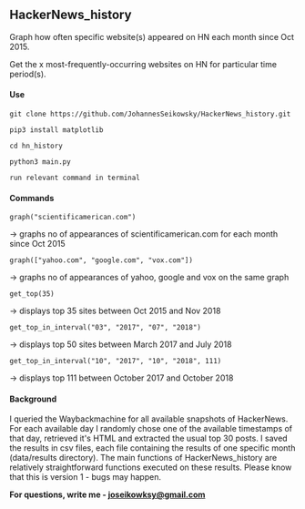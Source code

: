## HackerNews_history

Graph how often specific website(s) appeared on HN each month since Oct 2015.

Get the x most-frequently-occurring websites on HN for particular time period(s).


#### Use
`git clone https://github.com/JohannesSeikowsky/HackerNews_history.git`

`pip3 install matplotlib`

`cd hn_history`

`python3 main.py`

`run relevant command in terminal`


#### Commands

`graph("scientificamerican.com")`

-> graphs no of appearances of scientificamerican.com for each month since Oct 2015

`graph(["yahoo.com", "google.com", "vox.com"])`

-> graphs no of appearances of yahoo, google and vox on the same graph

`get_top(35)`

-> displays top 35 sites between Oct 2015 and Nov 2018

`get_top_in_interval("03", "2017", "07", "2018")`

-> displays top 50 sites between March 2017 and July 2018

`get_top_in_interval("10", "2017", "10", "2018", 111)`

-> displays top 111 between October 2017 and October 2018


#### Background
I queried the Waybackmachine for all available snapshots of HackerNews.
For each available day I randomly chose one of the available timestamps of that day,
retrieved it's HTML and extracted the usual top 30 posts. I saved the results in csv files,
each file containing the results of one specific month (data/results directory). 
The main functions of HackerNews_history are relatively straightforward functions executed on these results.
Please know that this is version 1 - bugs may happen.

**For questions, write me - joseikowksy@gmail.com**